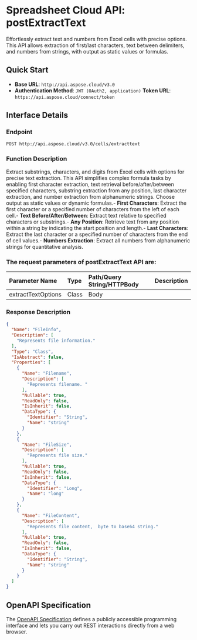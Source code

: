 # **Spreadsheet Cloud API: postExtractText**

Effortlessly extract text and numbers from Excel cells with precise options. This API allows extraction of first/last characters, text between delimiters, and numbers from strings, with output as static values or formulas. 

## **Quick Start**

- **Base URL**: `http://api.aspose.cloud/v3.0`
- **Authentication Method**: `JWT (OAuth2, application)`  **Token URL**: `https://api.aspose.cloud/connect/token`
## **Interface Details**

### **Endpoint** 

```
POST http://api.aspose.cloud/v3.0/cells/extracttext
```

### **Function Description**
Extract substrings, characters, and digits from Excel cells with options for precise text extraction. This API simplifies complex formula tasks by enabling first character extraction, text retrieval before/after/between specified characters, substring extraction from any position, last character extraction, and number extraction from alphanumeric strings. Choose output as static values or dynamic formulas.- **First Characters**: Extract the first character or a specified number of characters from the left of each cell.- **Text Before/After/Between**: Extract text relative to specified characters or substrings.- **Any Position**: Retrieve text from any position within a string by indicating the start position and length.- **Last Characters**: Extract the last character or a specified number of characters from the end of cell values.- **Numbers Extraction**: Extract all numbers from alphanumeric strings for quantitative analysis.

### The request parameters of **postExtractText** API are: 

| Parameter Name | Type | Path/Query String/HTTPBody | Description | 
| :- | :- | :- |:- | 
|extractTextOptions|Class|Body||


### **Response Description**
```json
{
  "Name": "FileInfo",
  "Description": [
    "Represents file information."
  ],
  "Type": "Class",
  "IsAbstract": false,
  "Properties": [
    {
      "Name": "Filename",
      "Description": [
        "Represents filename. "
      ],
      "Nullable": true,
      "ReadOnly": false,
      "IsInherit": false,
      "DataType": {
        "Identifier": "String",
        "Name": "string"
      }
    },
    {
      "Name": "FileSize",
      "Description": [
        "Represents file size."
      ],
      "Nullable": true,
      "ReadOnly": false,
      "IsInherit": false,
      "DataType": {
        "Identifier": "Long",
        "Name": "long"
      }
    },
    {
      "Name": "FileContent",
      "Description": [
        "Represents file content,  byte to base64 string."
      ],
      "Nullable": true,
      "ReadOnly": false,
      "IsInherit": false,
      "DataType": {
        "Identifier": "String",
        "Name": "string"
      }
    }
  ]
}
```

## OpenAPI Specification

The [OpenAPI Specification](https://reference.aspose.cloud/cells/#/TextProcessingController/PostExtractText) defines a publicly accessible programming interface and lets you carry out REST interactions directly from a web browser.

